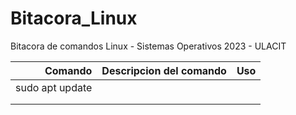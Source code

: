 # Bitacora_Linux
Bitacora de comandos Linux - Sistemas Operativos 2023 - ULACIT

|    Comando                  |             Descripcion del comando                     | Uso |
|----------------------------:|---------------------------------------------------------|-----|
|  sudo apt update            |                                                         |     |
|                             |                                                         |     |
|                             |                                                         |     |
